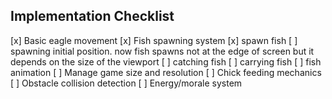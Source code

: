 ## Implementation Checklist

[x] Basic eagle movement
[x] Fish spawning system
    [x] spawn fish
        [ ] spawning initial position. now fish spawns not at the edge of screen but it depends on the size of the viewport
    [ ] catching fish
    [ ] carrying fish
    [ ] fish animation
[ ] Manage game size and resolution
[ ] Chick feeding mechanics
[ ] Obstacle collision detection
[ ] Energy/morale system